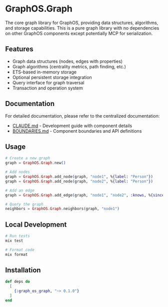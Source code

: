 # GraphOS.Graph

The core graph library for GraphOS, providing data structures, algorithms, and storage capabilities. This is a pure graph library with no dependencies on other GraphOS components except potentially MCP for serialization.

## Features

* Graph data structures (nodes, edges with properties)
* Graph algorithms (centrality metrics, path finding, etc.)
* ETS-based in-memory storage
* Optional persistent storage integration
* Query interface for graph traversal
* Transaction and operation system

## Documentation

For detailed documentation, please refer to the centralized documentation:

- [CLAUDE.md](../../instructions/CLAUDE.md) - Development guide with component details
- [BOUNDARIES.md](../../instructions/BOUNDARIES.md) - Component boundaries and API definitions

## Usage

```elixir
# Create a new graph
graph = GraphOS.Graph.new()

# Add nodes
graph = GraphOS.Graph.add_node(graph, "node1", %{label: "Person"})
graph = GraphOS.Graph.add_node(graph, "node2", %{label: "Person"})

# Add an edge
graph = GraphOS.Graph.add_edge(graph, "node1", "node2", :knows, %{since: ~D[2023-01-01]})

# Query the graph
neighbors = GraphOS.Graph.neighbors(graph, "node1")
```

## Local Development

```bash
# Run tests
mix test

# Format code
mix format
```

## Installation

```elixir
def deps do
  [
    {:graph_os_graph, "~> 0.1.0"}
  ]
end
```